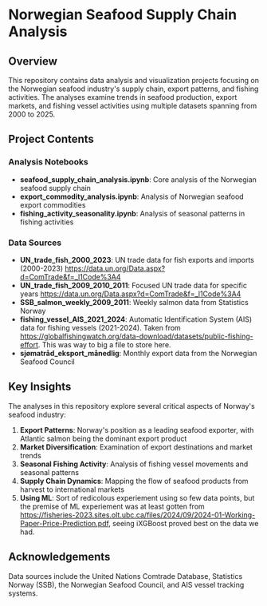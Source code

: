 # Norwegian Seafood Supply Chain Analysis

## Overview
This repository contains data analysis and visualization projects focusing on the Norwegian seafood industry's supply chain, export patterns, and fishing activities. The analyses examine trends in seafood production, export markets, and fishing vessel activities using multiple datasets spanning from 2000 to 2025.

## Project Contents

### Analysis Notebooks
- **seafood_supply_chain_analysis.ipynb**: Core analysis of the Norwegian seafood supply chain
- **export_commodity_analysis.ipynb**: Analysis of Norwegian seafood export commodities
- **fishing_activity_seasonality.ipynb**: Analysis of seasonal patterns in fishing activities

### Data Sources
- **UN_trade_fish_2000_2023**: UN trade data for fish exports and imports (2000-2023) https://data.un.org/Data.aspx?d=ComTrade&f=_l1Code%3A4
- **UN_trade_fish_2009_2010_2011**: Focused UN trade data for specific years https://data.un.org/Data.aspx?d=ComTrade&f=_l1Code%3A4
- **SSB_salmon_weekly_2009_2011**: Weekly salmon data from Statistics Norway
- **fishing_vessel_AIS_2021_2024**: Automatic Identification System (AIS) data for fishing vessels (2021-2024). Taken from https://globalfishingwatch.org/data-download/datasets/public-fishing-effort. This was way to big a file to store here.
- **sjømatråd_eksport_månedlig**: Monthly export data from the Norwegian Seafood Council

## Key Insights
The analyses in this repository explore several critical aspects of Norway's seafood industry:

1. **Export Patterns**: Norway's position as a leading seafood exporter, with Atlantic salmon being the dominant export product
2. **Market Diversification**: Examination of export destinations and market trends
3. **Seasonal Fishing Activity**: Analysis of fishing vessel movements and seasonal patterns
4. **Supply Chain Dynamics**: Mapping the flow of seafood products from harvest to international markets
5. **Using ML**: Sort of redicolous experiement using so few data points, but the premise of ML experiement was at least gotten from https://fisheries-2023.sites.olt.ubc.ca/files/2024/09/2024-01-Working-Paper-Price-Prediction.pdf, seeing iXGBoost proved best on the data we had.

## Acknowledgements
Data sources include the United Nations Comtrade Database, Statistics Norway (SSB), the Norwegian Seafood Council, and AIS vessel tracking systems.
